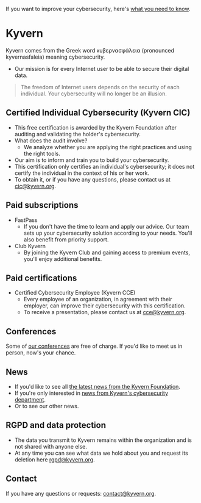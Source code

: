 If you want to improve your cybersecurity, here's [what you need to know](https://github.com/kyvernfoundation/kyvern/tree/main/courses).

# Kyvern
Kyvern comes from the Greek word κυβερνασφάλεια (pronounced kyvernasfaleia) meaning cybersecurity.
- Our mission is for every Internet user to be able to secure their digital data.
> The freedom of Internet users depends on the security of each individual.
Your cybersecurity will no longer be an illusion.
## Certified Individual Cybersecurity (Kyvern CIC)
- This free certification is awarded by the Kyvern Foundation after auditing and validating the holder's cybersecurity.
- What does the audit involve?
  - We analyze whether you are applying the right practices and using the right tools.
- Our aim is to inform and train you to build your cybersecurity.
- This certification only certifies an individual's cybersecurity; it does not certify the individual in the context of his or her work.
- To obtain it, or if you have any questions, please contact us at cic@kyvern.org.
## Paid subscriptions
- FastPass
	- If you don't have the time to learn and apply our advice. Our team sets up your cybersecurity solution according to your needs. You'll also benefit from priority support.
- Club Kyvern
	- By joining the Kyvern Club and gaining access to premium events, you'll enjoy additional benefits.
## Paid certifications
- Certified Cybersecurity Employee (Kyvern CCE)
  - Every employee of an organization, in agreement with their employer, can improve their cybersecurity with this certification.
  - To receive a presentation, please contact us at cce@kyvern.org.
## Conferences
Some of [our conferences](https://github.com/kyvernfoundation/conferences) are free of charge. If you'd like to meet us in person, now's your chance.
## News
- If you'd like to see all [the latest news from the Kyvern Foundation](https://github.com/kyvernfoundation/news).
- If you're only interested in [news from Kyvern's cybersecurity department](https://github.com/kyvernfoundation/kyvern/tree/main/news).
- Or to see our other news.
## RGPD and data protection
- The data you transmit to Kyvern remains within the organization and is not shared with anyone else.
- At any time you can see what data we hold about you and request its deletion here rgpd@kyvern.org.
## Contact
If you have any questions or requests: contact@kyvern.org.
